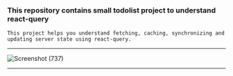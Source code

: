 ### This repository contains small todolist project to understand react-query

```
This project helps you understand fetching, caching, synchronizing and updating server state using react-query.
```

***
![Screenshot (737)](https://user-images.githubusercontent.com/70688937/208753653-6ecc4722-a328-4dc9-befc-add631281270.png)
***
